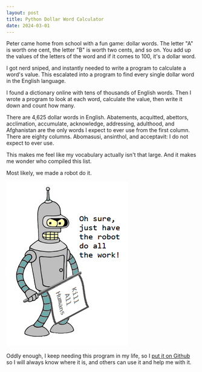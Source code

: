 ```yaml
---
layout: post
title: Python Dollar Word Calculator
date: 2024-03-01
---
```


Peter came home from school with a fun game: dollar words. The letter "A" is worth one cent, the letter "B" is worth two cents, and so on. You add up the values of the letters of the word and if it comes to 100, it's a dollar word. 

I got nerd sniped, and instantly needed to write a program to calculate a word's value. This escalated into a program to find every single dollar word in the English language. 

I found a dictionary online with tens of thousands of English words. Then I wrote a program to look at each word, calculate the value, then write it down and count how many. 

There are 4,625 dollar words in English. Abatements, acquitted, abettors, acclimation, accumulate, acknowledge, addressing, adulthood, and Afghanistan are the only words I expect to ever use from the first column. There are eighty columns. Abomasusi, ansinthol, and acceptavit: I do not expect to ever use.

This makes me feel like my vocabulary actually isn't that large. And it makes me wonder who compiled this list. 

Most likely, we made a robot do it. 

![a robot saying, "Sure, have the robot do all the work!" it is holding a sign that says, kill all humans](/post-images/have-the-robot-do-all-the-work.png)

Oddly enough, I keep needing this program in my life, so I [put it on Github](https://github.com/HollyAdele/dollar-word-calc) so I will always know where it is, and others can use it and help me with it. 

